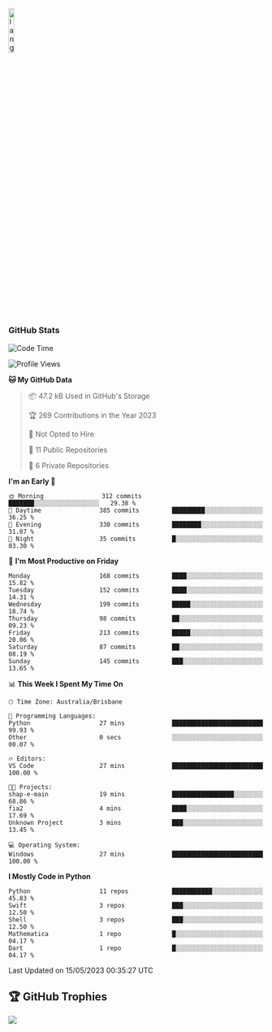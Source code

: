 <p align="left"><img width=15%" src="https://github.com/alansmathew/alansmathew/raw/master/lang.gif" alt="lang image here" /></p>

# <h3 align="left">GitHub Stats</h3>

<!--START_SECTION:waka-->
![Code Time](http://img.shields.io/badge/Code%20Time-208%20hrs%2058%20mins-blue)

![Profile Views](http://img.shields.io/badge/Profile%20Views-1-blue)

**🐱 My GitHub Data** 

> 📦 47.2 kB Used in GitHub's Storage 
 > 
> 🏆 269 Contributions in the Year 2023
 > 
> 🚫 Not Opted to Hire
 > 
> 📜 11 Public Repositories 
 > 
> 🔑 6 Private Repositories 
 > 
**I'm an Early 🐤** 

```text
🌞 Morning                312 commits         ███████░░░░░░░░░░░░░░░░░░   29.38 % 
🌆 Daytime                385 commits         █████████░░░░░░░░░░░░░░░░   36.25 % 
🌃 Evening                330 commits         ████████░░░░░░░░░░░░░░░░░   31.07 % 
🌙 Night                  35 commits          █░░░░░░░░░░░░░░░░░░░░░░░░   03.30 % 
```
📅 **I'm Most Productive on Friday** 

```text
Monday                   168 commits         ████░░░░░░░░░░░░░░░░░░░░░   15.82 % 
Tuesday                  152 commits         ████░░░░░░░░░░░░░░░░░░░░░   14.31 % 
Wednesday                199 commits         █████░░░░░░░░░░░░░░░░░░░░   18.74 % 
Thursday                 98 commits          ██░░░░░░░░░░░░░░░░░░░░░░░   09.23 % 
Friday                   213 commits         █████░░░░░░░░░░░░░░░░░░░░   20.06 % 
Saturday                 87 commits          ██░░░░░░░░░░░░░░░░░░░░░░░   08.19 % 
Sunday                   145 commits         ███░░░░░░░░░░░░░░░░░░░░░░   13.65 % 
```


📊 **This Week I Spent My Time On** 

```text
🕑︎ Time Zone: Australia/Brisbane

💬 Programming Languages: 
Python                   27 mins             █████████████████████████   99.93 % 
Other                    0 secs              ░░░░░░░░░░░░░░░░░░░░░░░░░   00.07 % 

🔥 Editors: 
VS Code                  27 mins             █████████████████████████   100.00 % 

🐱‍💻 Projects: 
shap-e-main              19 mins             █████████████████░░░░░░░░   68.86 % 
fia2                     4 mins              ████░░░░░░░░░░░░░░░░░░░░░   17.69 % 
Unknown Project          3 mins              ███░░░░░░░░░░░░░░░░░░░░░░   13.45 % 

💻 Operating System: 
Windows                  27 mins             █████████████████████████   100.00 % 
```

**I Mostly Code in Python** 

```text
Python                   11 repos            ███████████░░░░░░░░░░░░░░   45.83 % 
Swift                    3 repos             ███░░░░░░░░░░░░░░░░░░░░░░   12.50 % 
Shell                    3 repos             ███░░░░░░░░░░░░░░░░░░░░░░   12.50 % 
Mathematica              1 repo              █░░░░░░░░░░░░░░░░░░░░░░░░   04.17 % 
Dart                     1 repo              █░░░░░░░░░░░░░░░░░░░░░░░░   04.17 % 
```




 Last Updated on 15/05/2023 00:35:27 UTC
<!--END_SECTION:waka-->

## 🏆 GitHub Trophies

![](https://github-profile-trophy.vercel.app/?username=samh06&theme=discord&no-frame=true&no-bg=false&margin-w=4)
